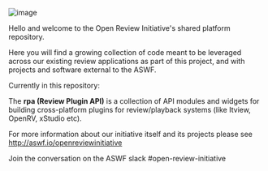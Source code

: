 ![image](https://github.com/user-attachments/assets/3d6996a7-d476-46ab-9b48-1d7c50e4eb18)


Hello and welcome to the Open Review Initiative's shared platform repository.

Here you will find a growing collection of code meant to be leveraged across our existing review applications as part of this project, and with projects and software external to the ASWF.

Currently in this repository:

  The **rpa (Review Plugin API)** is a collection of API modules and widgets for building cross-platform plugins for review/playback systems (like Itview, OpenRV, xStudio etc).

For more information about our initiative itself and its projects please see http://aswf.io/openreviewinitiative

Join the conversation on the ASWF slack #open-review-initiative
